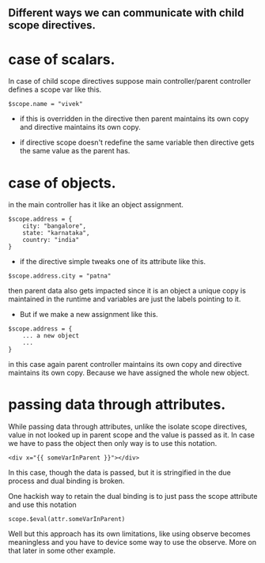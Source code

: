 ## Different ways we can communicate with child scope directives.

# case of scalars.

In case of child scope directives suppose main controller/parent controller
defines a scope var like this.

```
$scope.name = "vivek"
```

* if this is overridden in the directive then parent maintains its own copy and
directive maintains its own copy.

* if directive scope doesn't redefine the same variable then directive gets the same
value as the parent has.

# case of objects.

in the main controller has it like an object assignment.

```
$scope.address = {
    city: "bangalore",
    state: "karnataka",
    country: "india"
}
```

* if the directive simple tweaks one of its attribute like this.

```
$scope.address.city = "patna"
```

then parent data also gets impacted since it is an object a unique copy is maintained
in the runtime and variables are just the labels pointing to it.

* But if we make a new assignment like this.

```
$scope.address = {
    ... a new object
    ...
}

```
in this case again parent controller maintains its own copy and directive maintains
its own copy. Because we have assigned the whole new object.

# passing data through attributes.

While passing data through attributes, unlike the isolate scope directives, value
in not looked up in parent scope and the value is passed as it. In case we have to
pass the object then only way is to use this notation.
```
<div x="{{ someVarInParent }}"></div>
```

In this case, though the data is passed, but it is stringified in the due process
and dual binding is broken.

One hackish way to retain the dual binding is to just pass the scope attribute
and use this notation
```
scope.$eval(attr.someVarInParent)
```

Well but this approach has its own limitations, like using observe becomes
meaningless and you have to device some way to use the observe. More on that
later in some other example.
